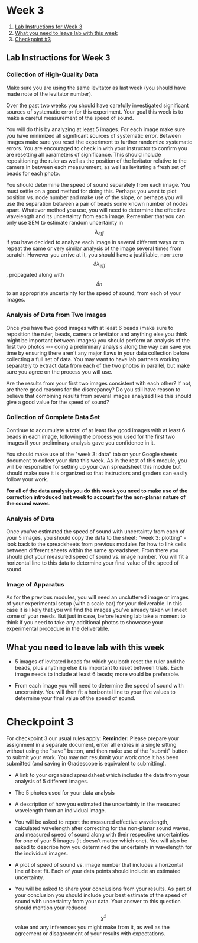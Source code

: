 # Week 3


1. [Lab Instructions for Week 3](#lab-instructions-for-week-3)
2. [What you need to leave lab with this week](#what-you-need-to-leave-lab-with-this-week)
3. [Checkpoint #3](#checkpoint-3)



## Lab Instructions for Week 3

### Collection of High-Quality Data

Make sure you are using the same levitator as last week (you should have made note of the levitator number).

Over the past two weeks you should have carefully investigated significant sources of systematic error for this experiment. Your goal this week is to make a careful measurement of the speed of sound. 

You will do this by analyzing at least 5 images. For each image make sure you have minimized all significant sources of systematic error. Between images make sure you reset the experiment to further randomize systematic errors. You are encouraged to check in with your instructor to confirm you are resetting all parameters of significance. This should include repositioning the ruler as well as the position of the levitator relative to the camera in between each measurement, as well as levitating a fresh set of beads for each photo.

You should determine the speed of sound separately from each image.  You must settle on a good method for doing this. Perhaps you want to plot position vs. node number and make use of the slope, or perhaps you will use the separation between a pair of beads some known number of nodes apart. Whatever method you use, you will need to determine the effective wavelength and its uncertainty from each image. Remember that you can only use SEM to estimate random uncertainty in $$\lambda_{eff}$$ if you have decided to analyze each image in several different ways or to repeat the same or very similar analysis of the image several times from scratch.  However you arrive at it, you should have a justifiable, non-zero $$\delta \lambda_{eff}$$, propagated along with $$\delta n$$ to an appropriate uncertainty for the speed of sound, from each of your images.

### Analysis of Data from Two Images

Once you have two good images with at least 6 beads (make sure to reposition the ruler, beads, camera or levitator and anything else you think might be important between images) you should perform an analysis of the first two photos --- doing a preliminary analysis along the way can save you time by ensuring there aren't any major flaws in your data collection before collecting a full set of data. You may want to have lab partners working separately to extract data from each of the two photos in parallel, but make sure you agree on the process you will use.

Are the results from your first two images consistent with each other?  If not, are there good reasons for the discrepancy?  Do you still have reason to believe that combining results from several images analyzed like this should give a good value for the speed of sound?

### Collection of Complete Data Set

Continue to accumulate a total of at least five good images with at least 6 beads in each image, following the process you used for the first two images if your preliminary analysis gave you confidence in it.

You should make use of the "week 3: data" tab on your Google sheets document to collect your data this week. As in the rest of this module, you will be responsible for setting up your own spreadsheet this module but should make sure it is organized so that instructors and graders can easily follow your work.

**For all of the data analysis you do this week you need to make use of the correction introduced last week to account for the non-planar nature of the sound waves.**

### Analysis of Data

Once you've estimated the speed of sound with uncertainty from each of your 5 images, you should copy the data to the sheet: "week 3: plotting" - look back to the spreadsheets from previous modules for how to link cells between different sheets within the same spreadsheet. From there you should plot your measured speed of sound vs. image number.  You will fit a horizontal line to this data to determine your final value of the speed of sound.

### Image of Apparatus

As for the previous modules, you will need an uncluttered image or images of your experimental setup (with a scale bar) for your deliverable. In this case it is likely that you will find the images you've already taken will meet some of your needs. But just in case, before leaving lab take a moment to think if you need to take any additional photos to showcase your experimental procedure in the deliverable.


## What you need to leave lab with this week

+ 5 images of levitated beads for which you both reset the ruler and the beads, plus anything else it is important to reset between trials. Each image needs to include at least 6 beads; more would be preferable.

+ From each image you will need to determine the speed of sound with uncertainty. You will then fit a horizontal line to your five values to determine your final value of the speed of sound.

# Checkpoint 3

For checkpoint 3 our usual rules apply:
**Reminder:** Please prepare your assignment in a separate document, enter all entries in a single sitting without using the "save" button, and then make use of the "submit" button to submit your work. You may not resubmit your work once it has been submitted (and saving in Gradescope is equivalent to submitting).

+ A link to your organized spreadsheet which includes the data from your analysis of 5 different images.

+ The 5 photos used for your data analysis

+ A description of how you estimated the uncertainty in the measured wavelength from an individual image.

+ You will be asked to report the measured effective wavelength, calculated wavelength after correcting for the non-planar sound waves, and measured speed of sound along with their respective uncertainties for one of your 5 images (it doesn't matter which one). You will also be asked to describe how you determined the uncertainty in wavelength for the individual images.

+ A plot of speed of sound vs. image number that includes a horizontal line of best fit. Each of your data points should include an estimated uncertainty. 

+ You will be asked to share your conclusions from your results. As part of your conclusion you should include your best estimate of the speed of sound with uncertainty from your data. Your answer to this question should mention your reduced $$\chi^2$$ value and any inferences you might make from it, as well as the agreement or disagreement of your results with expectations.









